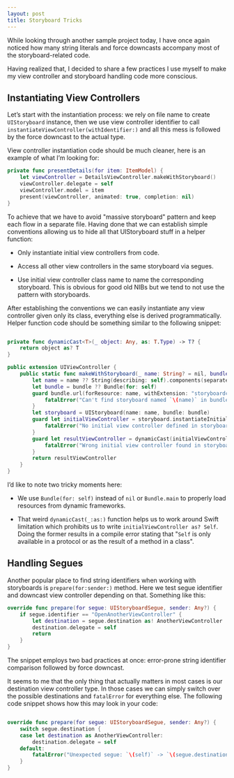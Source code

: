 ```yaml
---
layout: post
title: Storyboard Tricks
---
```


While looking through another sample project today, I have once again noticed how many string literals and force downcasts accompany most of the storyboard-related code.

Having realized that, I decided to share a few practices I use myself to make my view controller and storyboard handling code more conscious.

<!-- more -->

## Instantiating View Controllers

Let’s start with the instantiation process: we rely on file name to create `UIStoryboard`
instance, then we use view controller identifier to call `instantiateViewController(withIdentifier:)`
and all this mess is followed by the force downcast to the actual type.

View controller instantiation code should be much cleaner, here is an example of what I’m looking for:

```swift
private func presentDetails(for item: ItemModel) {
    let viewController = DetailsViewController.makeWithStoryboard()
    viewController.delegate = self
    viewController.model = item
    present(viewController, animated: true, completion: nil)
}
```

To achieve that we have to avoid "massive storyboard" pattern and keep each flow in a separate file.
Having done that we can establish simple conventions allowing us to hide all that UIStoryboard stuff
in a helper function:

- Only instantiate initial view controllers from code.

- Access all other view controllers in the same storyboard via segues.

- Use initial view controller class name to name the corresponding storyboard.
This is obvious for good old NIBs but we tend to not use the pattern with storyboards.

After establishing the conventions we can easily instantiate any view controller given only its class,
everything else is derived programmatically. Helper function code should be something similar to the
following snippet:

```swift

private func dynamicCast<T>(_ object: Any, as: T.Type) -> T? {
    return object as? T
}

public extension UIViewController {
    public static func makeWithStoryboard(_ name: String? = nil, bundle: Bundle? = nil) -> Self {
        let name = name ?? String(describing: self).components(separatedBy: ".").last!
        let bundle = bundle ?? Bundle(for: self)
        guard bundle.url(forResource: name, withExtension: "storyboardc") != nil else {
            fatalError("Can't find storyboard named `\(name)` in bundle `\(bundle)`.")
        }
        let storyboard = UIStoryboard(name: name, bundle: bundle)
        guard let initialViewController = storyboard.instantiateInitialViewController() else {
            fatalError("No initial view controller defined in storyboard `\(name)`, bundle `\(bundle)`.")
        }
        guard let resultViewController = dynamicCast(initialViewController, as: self) else {
            fatalError("Wrong initial view controller found in storyboard `\(name)`, bundle `\(bundle)`: expected `\(self)`, found `\(type(of: initialViewController))`.")
        }
        return resultViewController
    }
}
```

I’d like to note two tricky moments here:

- We use `Bundle(for: self)` instead of `nil` or `Bundle.main` to properly load resources from dynamic frameworks.

- That weird `dynamicCast(_:as:)` function helps us to work around Swift limitation which prohibits us to
write `initialViewController as? Self`. Doing the former results in a compile error stating that "`Self` is
only available in a protocol or as the result of a method in a class".

## Handling Segues

Another popular place to find string identifiers when working with storyboards is `prepare(for:sender:)` method.
Here we test segue identifier and downcast view controller depending on that. Something like this:

```swift
override func prepare(for segue: UIStoryboardSegue, sender: Any?) {
    if segue.identifier == "OpenAnotherViewController" {
        let destination = segue.destination as! AnotherViewController
        destination.delegate = self
        return
    }
}
```

The snippet employs two bad practices at once: error-prone string identifier comparison followed by force downcast.

It seems to me that the only thing that actually matters in most cases is our destination view controller type.
In those cases we can simply switch over the possible destinations and `fatalError` for everything else. The following
code snippet shows how this may look in your code:

```swift

override func prepare(for segue: UIStoryboardSegue, sender: Any?) {
    switch segue.destination {
    case let destination as AnotherViewController:
        destination.delegate = self
    default:
        fatalError("Unexpected segue: `\(self)` -> `\(segue.destination)`")
    }
}
```

